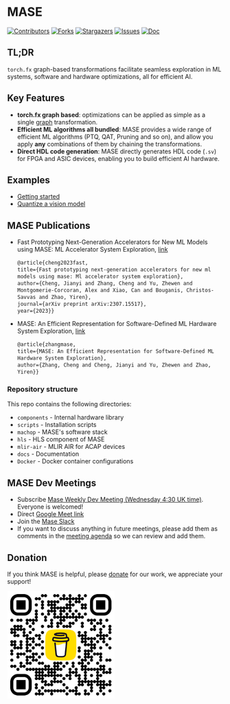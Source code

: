 # MASE 

[![Contributors][contributors-shield]][contributors-url]
[![Forks][forks-shield]][forks-url]
[![Stargazers][stars-shield]][stars-url]
[![Issues][issues-shield]][issues-url]
[![Doc][doc-shield]][doc-url]

[contributors-shield]: https://img.shields.io/github/contributors/DeepWok/mase.svg?style=flat
[contributors-url]: https://github.com/DeepWok/mase/graphs/contributors
[forks-shield]: https://img.shields.io/github/forks/DeepWok/mase.svg?style=flat
[forks-url]: https://github.com/DeepWok/mase/network/members
[stars-shield]: https://img.shields.io/github/stars/DeepWok/mase.svg?style=flat
[stars-url]: https://github.com/DeepWok/mase/stargazers
[issues-shield]: https://img.shields.io/github/issues/DeepWok/mase.svg?style=flat
[issues-url]: https://github.com/DeepWok/mase/issues
[license-shield]: https://img.shields.io/github/license/DeepWok/mase.svg?style=flat
[license-url]: https://github.com/DeepWok/mase/blob/master/LICENSE.txt
[issues-shield]: https://img.shields.io/github/issues/DeepWok/mase.svg?style=flat
[issues-url]: https://github.com/DeepWok/mase/issues
[doc-shield]: https://readthedocs.org/projects/pytorch-geometric/badge/?version=latest
[doc-url]: https://deepwok.github.io/mase/

## TL;DR

`torch.fx` graph-based transformations facilitate seamless exploration in ML systems, software and hardware optimizations, all for efficient AI.

## Key Features 

* **torch.fx graph based**: optimizations can be applied as simple as a single [graph](https://pytorch.org/docs/stable/fx.html) transformation.
* **Efficient ML algorithms all bundled**: MASE provides a wide range of efficient ML algorithms (PTQ, QAT, Pruning and so on), and allow you apply **any** combinations of them by chaining the transformations.
* **Direct HDL code generation**: MASE directly generates HDL code (`.sv`) for FPGA and ASIC devices, enabling you to build efficient AI hardware.

## Examples

* [Getting started](https://deepwok.github.io/mase/getting_started.html)
* [Quantize a vision model](https://deepwok.github.io/mase/modules/documentation/tutorials/common/interactive.html)
<!-- TODO: add more when Pedro's PR is merged -->

<!-- Machine learning accelerators have been used extensively to compute models with high performance and low power. Unfortunately, the development pace of ML models is much faster than the accelerator design cycle, leading to frequent changes in the hardware architecture requirements, rendering many accelerators obsolete. Existing design tools and frameworks can provide quick accelerator prototyping, but only for a limited range of models that fit into a single hardware device. With the emergence of large language models such as GPT-3, there is an increased need for hardware prototyping of large models within a many-accelerator system to ensure the hardware can scale with ever-growing model sizes.

MASE provides an efficient and scalable approach for exploring accelerator systems to compute large ML models by directly mapping onto an efficient streaming accelerator system. Over a set of ML models, MASE can achieve better energy efficiency to GPUs when computing inference for recent transformer models.

![Alt text](./docs/imgs/overview.png) -->


## MASE Publications

* Fast Prototyping Next-Generation Accelerators for New ML Models using MASE: ML Accelerator System Exploration, [link](https://arxiv.org/abs/2307.15517)
  ```
  @article{cheng2023fast,
  title={Fast prototyping next-generation accelerators for new ml models using mase: Ml accelerator system exploration},
  author={Cheng, Jianyi and Zhang, Cheng and Yu, Zhewen and Montgomerie-Corcoran, Alex and Xiao, Can and Bouganis, Christos-Savvas and Zhao, Yiren},
  journal={arXiv preprint arXiv:2307.15517},
  year={2023}}
  ```
* MASE: An Efficient Representation for Software-Defined ML Hardware System Exploration, [link](https://openreview.net/forum?id=Z7v6mxNVdU)
  ```
  @article{zhangmase,
  title={MASE: An Efficient Representation for Software-Defined ML Hardware System Exploration},
  author={Zhang, Cheng and Cheng, Jianyi and Yu, Zhewen and Zhao, Yiren}}
  ```
### Repository structure

This repo contains the following directories:
* `components` - Internal hardware library
* `scripts` - Installation scripts  
* `machop` - MASE's software stack
* `hls` - HLS component of MASE
* `mlir-air` - MLIR AIR for ACAP devices
* `docs` - Documentation
* `Docker` - Docker container configurations

## MASE Dev Meetings

* Subscribe [Mase Weekly Dev Meeting (Wednesday 4:30 UK time)](https://calendar.google.com/calendar/event?action=TEMPLATE&tmeid=N2lpc25mN3VoamE5NXVmdmY5ZW1tOWpmMGdfMjAyMzExMDFUMTYzMDAwWiBqYzI0ODlAY2FtLmFjLnVr&tmsrc=jc2489%40cam.ac.uk&scp=ALL). Everyone is welcomed!
* Direct [Google Meet link](meet.google.com/fke-zvii-tgv)
* Join the [Mase Slack](https://join.slack.com/t/mase-tools/shared_invite/zt-2gl60pvur-pktLLLAsYEJTxvYFgffCog)
* If you want to discuss anything in future meetings, please add them as comments in the [meeting agenda](https://docs.google.com/document/d/12m96h7gOhhmikniXIu44FJ0sZ2mSxg9SqyX-Uu3s-tc/edit?usp=sharing) so we can review and add them.

## Donation  

If you think MASE is helpful, please [donate](https://www.buymeacoffee.com/mase_tools) for our work, we appreciate your support!

<img src='./docs/imgs/bmc_qr.png' width='250'>
